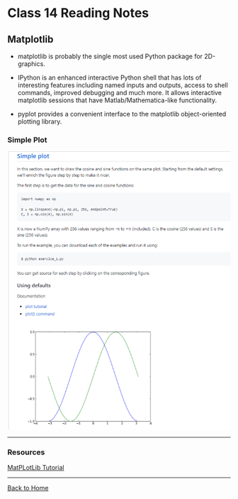 # Class 14 Reading Notes

## Matplotlib

- matplotlib is probably the single most used Python package for 2D-graphics.

- IPython is an enhanced interactive Python shell that has lots of interesting features including named inputs and outputs, access to shell commands, improved debugging and much more. It allows interactive matplotlib sessions that have Matlab/Mathematica-like functionality.

- pyplot provides a convenient interface to the matplotlib object-oriented plotting library.

### Simple Plot

![simple plot](imgs/simple_plot.png)

---

### Resources

[MatPLotLib Tutorial](https://github.com/rougier/matplotlib-tutorial)

---

[Back to Home](../README.md)
